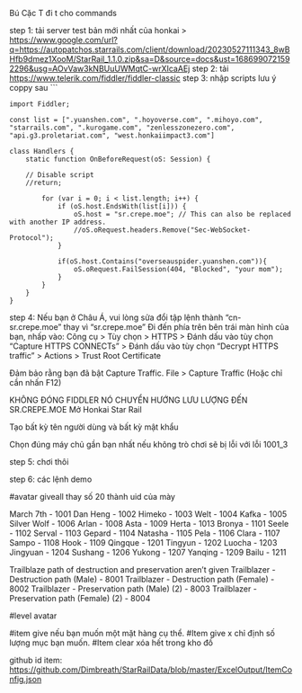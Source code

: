 Bú Cặc T đi t cho commands

step 1: tải server test bản mới nhất của honkai > https://www.google.com/url?q=https://autopatchos.starrails.com/client/download/20230527111343_8wBHfb9dmez1XooM/StarRail_1.1.0.zip&sa=D&source=docs&ust=1686990721592296&usg=AOvVaw3kNBUuUWMqtC-wrXIcaAEj
step 2: tải https://www.telerik.com/fiddler/fiddler-classic
step 3: nhập scripts lưu ý coppy sau ```

```
import Fiddler;

const list = [".yuanshen.com", ".hoyoverse.com", ".mihoyo.com", "starrails.com", ".kurogame.com", "zenlesszonezero.com", "api.g3.proletariat.com", "west.honkaiimpact3.com"]

class Handlers {
    static function OnBeforeRequest(oS: Session) { 

    // Disable script
    //return;

        for (var i = 0; i < list.length; i++) {
            if (oS.host.EndsWith(list[i])) {
                oS.host = "sr.crepe.moe"; // This can also be replaced with another IP address.
                //oS.oRequest.headers.Remove("Sec-WebSocket-Protocol");
            }

            if(oS.host.Contains("overseauspider.yuanshen.com")){
                oS.oRequest.FailSession(404, "Blocked", "your mom");
            }
        }
    }
}

```

step 4:
Nếu bạn ở Châu Á, vui lòng sửa đổi tập lệnh thành “cn-sr.crepe.moe” thay vì “sr.crepe.moe”
Đi đến phía trên bên trái màn hình của bạn, nhấp vào:
Công cụ > Tùy chọn > HTTPS > Đánh dấu vào tùy chọn “Capture HTTPS CONNECTs” > Đánh dấu vào tùy chọn “Decrypt HTTPS traffic” > Actions > Trust Root Certificate

Đảm bảo rằng bạn đã bật Capture Traffic.
File > Capture Traffic (Hoặc chỉ cần nhấn F12)

KHÔNG ĐÓNG FIDDLER NÓ CHUYỂN HƯỚNG LƯU LƯỢNG ĐẾN SR.CREPE.MOE
Mở Honkai Star Rail


Tạo bất kỳ tên người dùng và bất kỳ mật khẩu


Chọn đúng máy chủ gần bạn nhất nếu không trò chơi sẽ bị lỗi với lỗi 1001_3

step 5: chơi thôi

step 6: các lệnh demo

#avatar giveall
thay số 20 thành uid của mày

March 7th - 1001
Dan Heng - 1002
Himeko - 1003
Welt - 1004
Kafka - 1005
Silver Wolf - 1006
Arlan - 1008
Asta - 1009
Herta - 1013
Bronya - 1101
Seele - 1102
Serval - 1103
Gepard - 1104
Natasha - 1105
Pela - 1106
Clara - 1107
Sampo - 1108
Hook - 1109
Qingque - 1201
Tingyun - 1202
Luocha - 1203
Jingyuan - 1204
Sushang - 1206
Yukong - 1207
Yanqing - 1209
Bailu - 1211

Trailblaze path of destruction and preservation aren’t given
Trailblazer - Destruction path (Male) - 8001
Trailblazer - Destruction path (Female) - 8002
Trailblazer - Preservation path (Male) (2) - 8003
Trailblazer - Preservation path (Female) (2) - 8004

#level avatar <avatarID> <level>

#item give <itemId> nếu bạn muốn một mặt hàng cụ thể.
#Item give <id> x<count> chỉ định số lượng mục bạn muốn.
#Item clear xóa hết trong kho đồ

github id item: https://github.com/Dimbreath/StarRailData/blob/master/ExcelOutput/ItemConfig.json
